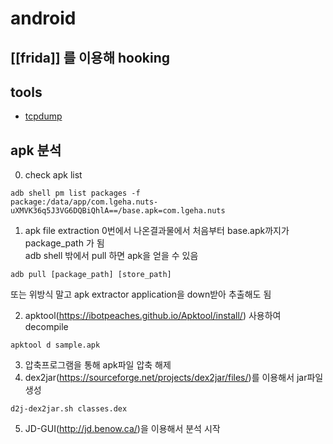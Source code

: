 # android 

## [[frida]] 를 이용해 hooking

## tools 
- [tcpdump](https://www.androidtcpdump.com/android-tcpdump/downloads)

## apk 분석 
0. check apk list 
```
adb shell pm list packages -f
package:/data/app/com.lgeha.nuts-uXMVK36q5J3VG6DQBiQhlA==/base.apk=com.lgeha.nuts
```
1. apk file extraction
0번에서 나온결과물에서 처음부터 base.apk까지가 package_path 가 됨  
adb shell 밖에서 pull 하면 apk을 얻을 수 있음 
```
adb pull [package_path] [store_path]
```

또는 위방식 말고 apk extractor application을 down받아 추출해도 됨 

2. apktool(<https://ibotpeaches.github.io/Apktool/install/>) 사용하여 decompile
```
apktool d sample.apk 
```

3. 압축프로그램을 통해 apk파일 압축 해제
4. dex2jar(<https://sourceforge.net/projects/dex2jar/files/>)를 이용해서 jar파일 생성 
```
d2j-dex2jar.sh classes.dex
```
5. JD-GUI(<http://jd.benow.ca/>)을 이용해서 분석 시작 


